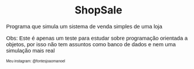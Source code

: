 <html>
<head>
	<meta charset="utf-8">
</head>
<body>
<h1 align="center"> ShopSale </h1>
<p style="font-size: 15px; font-family:arial; text-align: left;">Programa que simula um sistema de venda simples de uma loja</p>
<p style="font-size: 15px; font-family:arial; text-align: left;">Obs: Este é apenas um teste para estudar sobre programação orientada a objetos, por isso não tem assuntos como banco de dados e nem uma simulação mais real </p>
<p style="font-size: 10px; font-family:arial; text-align: left;">Meu instagram: @fontesjoaomanoel</p>
</body>
</html>